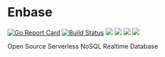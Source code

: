 # Enbase

[![Go Report Card](https://goreportcard.com/badge/github.com/enteam/enbase)](https://goreportcard.com/report/github.com/enteam/enbase)
[![Build Status](https://travis-ci.com/enteam/enbase.svg?branch=master)](https://travis-ci.com/enteam/enbase)
[![](https://img.shields.io/docker/pulls/enteam/enbase.svg)](https://hub.docker.com/r/enteam/enbase/)
[![](https://img.shields.io/docker/stars/enteam/enbase.svg)](https://hub.docker.com/r/enteam/enbase/)
[![](https://img.shields.io/github/license/enteam/enbase.svg)](https://github.com/enteam/enbase)
[![](https://img.shields.io/github/issues/enteam/enbase.svg)](https://github.com/enteam/enbase)

Open Source Serverless NoSQL Realtime Database
